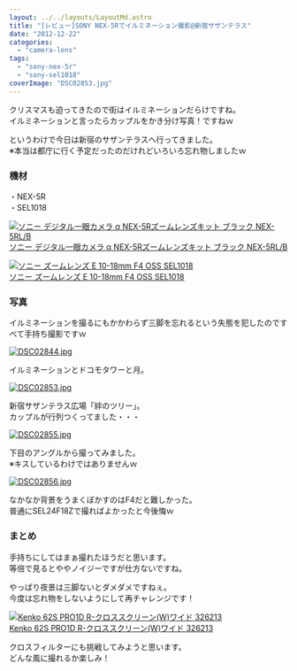 ```yaml
---
layout: ../../layouts/LayoutMd.astro
title: "[レビュー]SONY NEX-5Rでイルミネーション撮影@新宿サザンテラス"
date: "2012-12-22"
categories: 
  - "camera-lens"
tags: 
  - "sony-nex-5r"
  - "sony-sel1018"
coverImage: "DSC02853.jpg"
---
```


クリスマスも迫ってきたので街はイルミネーションだらけですね。  
イルミネーションと言ったらカップルをかき分け写真！ですねｗ

というわけで今日は新宿のサザンテラスへ行ってきました。  
※本当は都庁に行く予定だったのだけれどいろいろ忘れ物しましたｗ

### 機材

・NEX-5R  
・SEL1018

[![ソニー デジタル一眼カメラ α NEX-5Rズームレンズキット ブラック NEX-5RL/B](/archive/images/41Ihx2NlCKL._SL160_.jpg)  
ソニー デジタル一眼カメラ α NEX-5Rズームレンズキット ブラック NEX-5RL/B  
](https://www.amazon.co.jp/exec/obidos/ASIN/B009Z3PCII/mizuka123-22/ref=nosim)

[![ソニー ズームレンズ E 10-18mm F4 OSS SEL1018](/archive/images/31C%2BEiE2-%2BL._SL160_.jpg)  
ソニー ズームレンズ E 10-18mm F4 OSS SEL1018  
](https://www.amazon.co.jp/exec/obidos/ASIN/B009Z3PBZC/mizuka123-22/ref=nosim)

### 写真

イルミネーションを撮るにもかかわらず三脚を忘れるという失態を犯したのですべて手持ち撮影ですｗ

[![DSC02844.jpg](/archive/images/8296429795_e41f75db23.jpg)](http://www.flickr.com/photos/67522130@N08/8296429795/ "DSC02844.jpg")

イルミネーションとドコモタワーと月。

[![DSC02853.jpg](/archive/images/8296430353_c6eca6a312.jpg)](http://www.flickr.com/photos/67522130@N08/8296430353/ "DSC02853.jpg")

新宿サザンテラス広場「絆のツリー」。  
カップルが行列つくってました・・・

[![DSC02855.jpg](/archive/images/8296431083_63096201c7.jpg)](http://www.flickr.com/photos/67522130@N08/8296431083/ "DSC02855.jpg")

下目のアングルから撮ってみました。  
※キスしているわけではありませんｗ

[![DSC02856.jpg](/archive/images/8297481408_7d0693d38d.jpg)](http://www.flickr.com/photos/67522130@N08/8297481408/ "DSC02856.jpg")

なかなか背景をうまくぼかすのはF4だと難しかった。  
普通にSEL24F18Zで撮ればよかったと今後悔ｗ

### まとめ

手持ちにしてはまぁ撮れたほうだと思います。  
等倍で見るとややノイジーですが仕方ないですね。

やっぱり夜景は三脚ないとダメダメですねぇ。  
今度は忘れ物をしないようにして再チャレンジです！

[![Kenko 62S PRO1D R-クロススクリーン(W)ワイド 326213](/archive/images/41ofwWxpq1L._SL160_.jpg)  
Kenko 62S PRO1D R-クロススクリーン(W)ワイド 326213  
](https://www.amazon.co.jp/exec/obidos/ASIN/B000PJ59JI/mizuka123-22/ref=nosim)

クロスフィルターにも挑戦してみようと思います。  
どんな風に撮れるか楽しみ！
